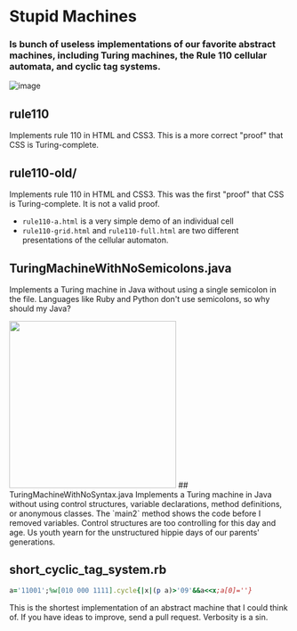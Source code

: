 # Stupid Machines
### Is bunch of useless implementations of our favorite abstract machines, including Turing machines, the Rule 110 cellular automata, and cyclic tag systems.
![image](https://user-images.githubusercontent.com/29699356/151624859-f7abc5b3-52e1-4e1a-881d-1bfac61e3832.png)

## rule110
Implements rule 110 in HTML and CSS3. This is a more correct "proof" that CSS is Turing-complete.

## rule110-old/
Implements rule 110 in HTML and CSS3. This was the first "proof" that CSS is Turing-complete. It is not a valid proof.

* `rule110-a.html` is a very simple demo of an individual cell
* `rule110-grid.html` and `rule110-full.html` are two different presentations of the cellular automaton.

## TuringMachineWithNoSemicolons.java
Implements a Turing machine in Java without using a single semicolon in the file. Languages like Ruby and Python don't use semicolons, so why should my Java?

<img src="https://user-images.githubusercontent.com/29699356/151625086-4e2924c4-59ac-408d-8d5b-dbfb7ea1f483.png" height="300">
## TuringMachineWithNoSyntax.java
Implements a Turing machine in Java without using control structures, variable declarations, method definitions, or anonymous classes. The `main2` method shows the code before I removed variables. Control structures are too controlling for this day and age. Us youth yearn for the unstructured hippie days of our parents' generations.

## short\_cyclic\_tag\_system.rb
```ruby
a='11001';%w[010 000 1111].cycle{|x|(p a)>'09'&&a<<x;a[0]=''}
```
This is the shortest implementation of an abstract machine that I could think of. If you have ideas to improve, send a pull request. Verbosity is a sin.
